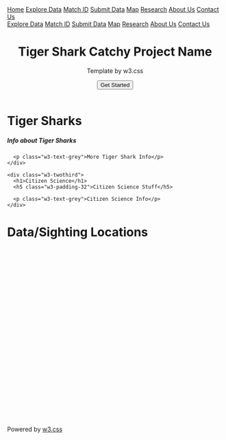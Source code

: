 <!DOCTYPE html>
<html>
<title>W3.CSS Template</title>
<meta charset="UTF-8">
<meta name="viewport" content="width=device-width, initial-scale=1">
<link rel="stylesheet" href="https://www.w3schools.com/lib/w3.css">
<link rel="stylesheet" href="https://fonts.googleapis.com/css?family=Lato">
<link rel="stylesheet" href="https://fonts.googleapis.com/css?family=Montserrat">
<link rel="stylesheet" href="https://cdnjs.cloudflare.com/ajax/libs/font-awesome/4.7.0/css/font-awesome.min.css">
<body>

<!-- Navbar -->
<div class="w3-top">
  <div class="w3-bar w3-green w3-card-2 w3-center w3-large">
    <a class="w3-bar-item w3-button w3-hide-medium w3-hide-large w3-opennav w3-right w3-padding-large w3-hover-white w3-large w3-#003300" href="javascript:void(0);" onclick="myFunction()" title="Toggle Navigation Menu"><i class="fa fa-bars"></i></a>
    <a href="#" class="w3-bar-item w3-button w3-padding-large w3-hover-white">Home</a>
    <a href="#" class="w3-bar-item w3-button w3-hide-small w3-padding-large w3-hover-white">Explore Data</a>
    <a href="#" class="w3-bar-item w3-button w3-hide-small w3-padding-large w3-hover-white">Match ID</a>
    <a href="#" class="w3-bar-item w3-button w3-hide-small w3-padding-large w3-hover-white">Submit Data</a>
    <a href="#" class="w3-bar-item w3-button w3-hide-small w3-padding-large w3-hover-white">Map</a>
    <a href="#" class="w3-bar-item w3-button w3-hide-small w3-padding-large w3-hover-white">Research</a>
    <a href="#" class="w3-bar-item w3-button w3-hide-small w3-padding-large w3-hover-white">About Us</a>
    <a href="#" class="w3-bar-item w3-button w3-hide-small w3-padding-large w3-hover-white">Contact Us</a>
  </div>

<!-- Navbar on small screens -->
  <div id="navDemo" class="w3-bar-block w3-white w3-hide w3-hide-large w3-hide-medium w3-large">
    <a href="#" class="w3-bar-item w3-button w3-hide-small w3-padding-large w3-hover-white">Explore Data</a>
    <a href="#" class="w3-bar-item w3-button w3-hide-small w3-padding-large w3-hover-white">Match ID</a>
    <a href="#" class="w3-bar-item w3-button w3-hide-small w3-padding-large w3-hover-white">Submit Data</a>
    <a href="#" class="w3-bar-item w3-button w3-hide-small w3-padding-large w3-hover-white">Map</a>
    <a href="#" class="w3-bar-item w3-button w3-hide-small w3-padding-large w3-hover-white">Research</a>
    <a href="#" class="w3-bar-item w3-button w3-hide-small w3-padding-large w3-hover-white">About Us</a>
    <a href="#" class="w3-bar-item w3-button w3-hide-small w3-padding-large w3-hover-white">Contact Us</a>
</div>
</div>

<!-- Header -->
<header class="w3-container w3-green w3-center w3-padding-128">
  <h1 class="w3-margin w3-jumbo">Tiger Shark Catchy Project Name</h1>
  <p class="w3-xlarge">Template by w3.css</p>
  <button class="w3-button w3-black w3-padding-large w3-large w3-margin-top">Get Started</button>
</header>

<!-- First Grid -->
<div class="w3-row-padding w3-padding-64 w3-container">
  <div class="w3-content">
    <div class="w3-twothird">
      <h1>Tiger Sharks</h1>
      <h5 class="w3-padding-32">Info about Tiger Sharks</h5>

      <p class="w3-text-grey">More Tiger Shark Info</p>
    </div>

  

<!-- Second Grid -->
<div class="w3-row-padding w3-light-grey w3-padding-64 w3-container">
  <div class="w3-content">
    <div class="w3-third w3-center">
    </div>

    <div class="w3-twothird">
      <h1>Citizen Science</h1>
      <h5 class="w3-padding-32">Citizen Science Stuff</h5>

      <p class="w3-text-grey">Citizen Science Info</p>
    </div>
  </div>
</div>

<div class="w3-container w3-blue w3-center w3-opacity w3-padding-64">

</div>

<script>
// Used to toggle the menu on small screens when clicking on the menu button
function myFunction() {
    var x = document.getElementById("navDemo");
    if (x.className.indexOf("w3-show") == -1) {
        x.className += " w3-show";
    } else { 
        x.className = x.className.replace(" w3-show", "");
    }
}
</script>

<html>
<body>

<h1>Data/Sighting Locations</h1>

<div id="googleMap" style="width:100%;height:400px;"></div>

<script>
function myMap() {
var mapProp= {
    center:new google.maps.LatLng(20.386398, -155.569929),
    zoom:5,
};
var map=new google.maps.Map(document.getElementById("googleMap"),mapProp);
}
</script>

<script src="https://maps.googleapis.com/maps/api/js?key=AIzaSyBu-916DdpKAjTmJNIgngS6HL_kDIKU0aU&callback=myMap"></script>
<!--
To use this code on your website, get a free API key from Google.
Read more at: https://www.w3schools.com/graphics/google_maps_basic.asp
-->

</body>
</html>


<!-- Footer -->
<footer class="w3-container w3-padding-64 w3-center w3-opacity">  
  <div class="w3-xlarge w3-padding-32">
   <a href="#" class="w3-hover-text-indigo"><i class="fa fa-facebook-official"></i></a>
   <a href="#" class="w3-hover-text-red"><i class="fa fa-pinterest-p"></i></a>
   <a href="#" class="w3-hover-text-light-blue"><i class="fa fa-twitter"></i></a>
   <a href="#" class="w3-hover-text-grey"><i class="fa fa-flickr"></i></a>
   <a href="#" class="w3-hover-text-indigo"><i class="fa fa-linkedin"></i></a>
 </div>
 <p>Powered by <a href="https://www.w3schools.com/w3css/default.asp" target="_blank">w3.css</a></p>
</footer>
